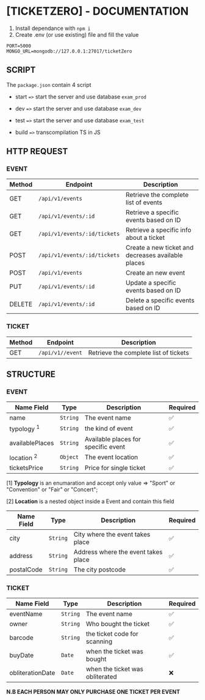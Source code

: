 # [TICKETZERO] - DOCUMENTATION

1. Install dependance with `npm i`
2. Create .env (or use existing) file and fill the value

```
PORT=5000
MONGO_URL=mongodb://127.0.0.1:27017/ticketZero
```

## SCRIPT

The `package.json` contain 4 script

- start `=>` start the server and use database `exam_prod`

- dev `=>` start the server and use database `exam_dev`

- test `=>` start the server and use database `exam_test`

- build `=>` transcompilation TS in JS

## HTTP REQUEST

### EVENT

| Method | Endpoint                     | Description                                        |
| ------ | ---------------------------- | -------------------------------------------------- |
| GET    | `/api/v1/events`             | Retrieve the complete list of events               |
| GET    | `/api/v1/events/:id`         | Retrieve a specific events based on ID             |
| GET    | `/api/v1/events/:id/tickets` | Retrieve a specific info about a ticket            |
| POST   | `/api/v1/events/:id/tickets` | Create a new ticket and decreases available places |
| POST   | `/api/v1/events`             | Create an new event                                |
| PUT    | `/api/v1/events/:id`         | Update a specific events based on ID               |
| DELETE | `/api/v1/events/:id`         | Delete a specific events based on ID               |

### TICKET

| Method | Endpoint         | Description                           |
| ------ | ---------------- | ------------------------------------- |
| GET    | `/api/v1//event` | Retrieve the complete list of tickets |

## STRUCTURE

### EVENT

| Name Field            | Type     | Description                         | Required |
| --------------------- | -------- | ----------------------------------- | -------- |
| name                  | `String` | The event name                      | ✅       |
| typology <sup>1</sup> | `String` | the kind of event                   | ✅       |
| availablePlaces       | `String` | Available places for specific event | ✅       |
| location <sup>2</sup> | `Object` | The event location                  | ✅       |
| ticketsPrice          | `String` | Price for single ticket             | ✅       |

[1] **Typology** is an enumaration and accept only value => "Sport" or "Convention" or "Fair" or "Concert";

[2] **Location** is a nested object inside a Event and contain this field

| Name Field | Type     | Description                         | Required |
| ---------- | -------- | ----------------------------------- | -------- |
| city       | `String` | City where the event takes place    | ✅       |
| address    | `String` | Address where the event takes place | ✅       |
| postalCode | `String` | The city postcode                   | ✅       |

### TICKET

| Name Field       | Type     | Description                     | Required |
| ---------------- | -------- | ------------------------------- | -------- |
| eventName        | `String` | The event name                  | ✅       |
| owner            | `String` | Who bought the ticket           | ✅       |
| barcode          | `String` | the ticket code for scanning    | ✅       |
| buyDate          | `Date`   | when the ticket was bought      | ✅       |
| obliterationDate | `Date`   | when the ticket was obliterated | ❌       |

**N.B EACH PERSON MAY ONLY PURCHASE ONE TICKET PER EVENT** 
